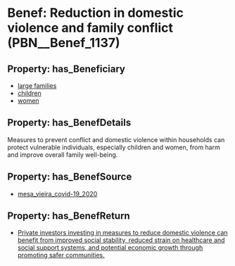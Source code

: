 # Benef: __Reduction in domestic violence and family conflict__ (PBN__Benef_1137)

## Property: has_Beneficiary

* [large families](../Stakeholder/PBN__Stakeholder_449)
* [children](../Stakeholder/PBN__Stakeholder_62)
* [women](../Stakeholder/PBN__Stakeholder_23)

## Property: has_BenefDetails

Measures to prevent conflict and domestic violence within households can protect vulnerable individuals, especially children and women, from harm and improve overall family well-being.

## Property: has_BenefSource

* [mesa_vieira_covid-19_2020](../Article/PBN__Article_236)

## Property: has_BenefReturn

* [Private investors investing in measures to reduce domestic violence can benefit from improved social stability, reduced strain on healthcare and social support systems, and potential economic growth through promoting safer communities.](../BenefReturn/PBN__BenefReturn_1270)

